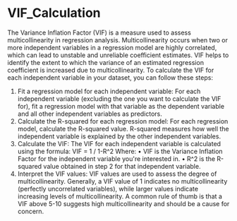 # VIF_Calculation

The Variance Inflation Factor (VIF) is a measure used to assess multicollinearity in regression analysis. Multicollinearity occurs when two or more independent variables in a regression model are highly correlated, which can lead to unstable and unreliable coefficient estimates. VIF helps to identify the extent to which the variance of an estimated regression coefficient is increased due to multicollinearity.
To calculate the VIF for each independent variable in your dataset, you can follow these steps:
1.	Fit a regression model for each independent variable: For each independent variable (excluding the one you want to calculate the VIF for), fit a regression model with that variable as the dependent variable and all other independent variables as predictors.
2.	Calculate the R-squared for each regression model: For each regression model, calculate the R-squared value. R-squared measures how well the independent variable is explained by the other independent variables.
3.	Calculate the VIF: The VIF for each independent variable is calculated using the formula:
VIF = 1 / 1-R^2
Where:
•	VIF is the Variance Inflation Factor for the independent variable you're interested in.
•	R^2 is the R-squared value obtained in step 2 for that independent variable.
4.	Interpret the VIF values: VIF values are used to assess the degree of multicollinearity. Generally, a VIF value of 1 indicates no multicollinearity (perfectly uncorrelated variables), while larger values indicate increasing levels of multicollinearity. A common rule of thumb is that a VIF above 5-10 suggests high multicollinearity and should be a cause for concern.
